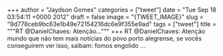 
+++
author = "Jaydson Gomes"
categories = ["tweet"]
date = "Tue Sep 18 03:54:11 +0000 2012"
draft = false
image = "{TWEET_IMAGE}"
slug = "9d778ceb9bc63e1b49e72154216dc6e9f355e9ad"
tags = ["tweet"]
title = """RT @DanielChaves: Atenção..."""
+++
RT @DanielChaves: Atenção mundo que não tem mais notícias do povo porto alegrense, se vocês conseguirem ver isso, saibam: fomos engolido ...
